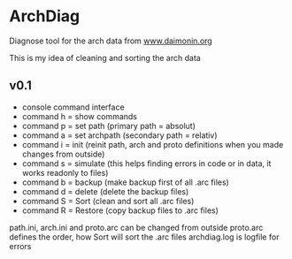 # ArchDiag
Diagnose tool for the arch data from www.daimonin.org

This is my idea of cleaning and sorting the arch data

## v0.1
- console command interface
- command h = show commands
- command p = set path (primary path = absolut)
- command a = set archpath (secondary path = relativ)
- command i = init (reinit path, arch and proto definitions when you made changes from outside)
- command s = simulate (this helps finding errors in code or in data, it works readonly to files)
- command b = backup (make backup first of all .arc files)
- command d = delete (delete the backup files)
- command S = Sort (clean and sort all .arc files)
- command R = Restore (copy backup files to .arc files)

path.ini, arch.ini and proto.arc can be changed from outside
proto.arc defines the order, how Sort will sort the .arc files
archdiag.log is logfile for errors
